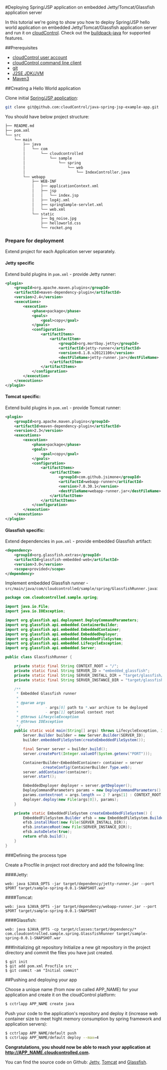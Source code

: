 #Deploying Spring/JSP application on embedded Jetty/Tomcat/Glassfish application server

In this tutorial we're going to show you how to deploy Spring/JSP hello world application on embedded Jetty/Tomcat/Glassfish application server and run it on [cloudControl](https://www.cloudcontrol.com/). Check out the [buildpack-java](https://github.com/cloudControl/buildpack-java) for supported features.

##Prerequisites
 * [cloudControl user account](https://github.com/cloudControl/documentation/blob/master/Platform%20Documentation.md#user-accounts)
 * [cloudControl command line client](https://github.com/cloudControl/documentation/blob/master/Platform%20Documentation.md#command-line-client-web-console-and-api)
 * [git](https://help.github.com/articles/set-up-git)
 * [J2SE JDK/JVM](http://www.oracle.com/technetwork/java/javase/downloads/index.html)
 * [Maven3](http://maven.apache.org/download.html)

##Creating a Hello World application

Clone initial [Spring/JSP application](https://github.com/cloudControl/java-spring-jsp-example-app):

~~~bash
git clone git@github.com:cloudControl/java-spring-jsp-example-app.git
~~~

You should have below project structure:

~~~bash
├── README.md
├── pom.xml
└── src
    └── main
        ├── java
        │   └── com
        │       └── cloudcontrolled
        │           └── sample
        │               └── spring
        │                   └── web
        │                       └── IndexController.java
        └── webapp
            ├── WEB-INF
            │   ├── applicationContext.xml
            │   ├── jsp
            │   │   └── index.jsp
            │   ├── log4j.xml
            │   ├── springSample-servlet.xml
            │   └── web.xml
            └── static
                ├── bg_noise.jpg
                ├── helloworld.css
                └── rocket.png
~~~

### Prepare for deployment

Extend project for each Application server separately.

#### Jetty specific

Extend build plugins in `pom.xml` - provide Jetty runner:

~~~xml
<plugin>
    <groupId>org.apache.maven.plugins</groupId>
    <artifactId>maven-dependency-plugin</artifactId>
    <version>2.4</version>
    <executions>
        <execution>
            <phase>package</phase>
            <goals>
                <goal>copy</goal>
            </goals>
            <configuration>
                <artifactItems>
                    <artifactItem>
                        <groupId>org.mortbay.jetty</groupId>
                        <artifactId>jetty-runner</artifactId>
                        <version>8.1.8.v20121106</version>
                        <destFileName>jetty-runner.jar</destFileName>
                    </artifactItem>
                </artifactItems>
            </configuration>
        </execution>
    </executions>
</plugin>
~~~

#### Tomcat specific:

Extend build plugins in `pom.xml` - provide Tomcat runner:

~~~xml
<plugin>
    <groupId>org.apache.maven.plugins</groupId>
    <artifactId>maven-dependency-plugin</artifactId>
    <version>2.3</version>
    <executions>
        <execution>
            <phase>package</phase>
            <goals>
                <goal>copy</goal>
            </goals>
            <configuration>
                <artifactItems>
                    <artifactItem>
                        <groupId>com.github.jsimone</groupId>
                        <artifactId>webapp-runner</artifactId>
                        <version>7.0.30.1</version>
                        <destFileName>webapp-runner.jar</destFileName>
                    </artifactItem>
                </artifactItems>
            </configuration>
        </execution>
    </executions>
</plugin>
~~~

#### Glassfish specific:

Extend dependencies in `pom.xml` - provide embedded Glassfish artifact:

~~~xml
<dependency>
    <groupId>org.glassfish.extras</groupId>
    <artifactId>glassfish-embedded-web</artifactId>
    <version>3.0</version>
    <scope>provided</scope>
</dependency>
~~~

Implement embedded Glassfish runner - `src/main/java/com/cloudcontrolled/sample/spring/GlassfishRunner.java`:

~~~java
package com.cloudcontrolled.sample.spring;

import java.io.File;
import java.io.IOException;

import org.glassfish.api.deployment.DeployCommandParameters;
import org.glassfish.api.embedded.ContainerBuilder;
import org.glassfish.api.embedded.EmbeddedContainer;
import org.glassfish.api.embedded.EmbeddedDeployer;
import org.glassfish.api.embedded.EmbeddedFileSystem;
import org.glassfish.api.embedded.LifecycleException;
import org.glassfish.api.embedded.Server;

public class GlassfishRunner {

    private static final String CONTEXT_ROOT = "/";
    private static final String SERVER_ID = "embedded_glassfish";
    private static final String SERVER_INSTALL_DIR = "target/glassfish/installroot";
    private static final String SERVER_INSTANCE_DIR = "target/glassfish/instanceroot";

    /**
     * Embedded Glassfish runner
     *
     * @param args
     *            - args[0] path to *.war archive to be deployed
     *            - args[1] optional context root
     * @throws LifecycleException
     * @throws IOException
     */
    public static void main(String[] args) throws LifecycleException, IOException {
        Server.Builder builder = new Server.Builder(SERVER_ID);
        builder.embeddedFileSystem(createEmbeddedFileSystem());

        final Server server = builder.build();
        server.createPort(Integer.valueOf(System.getenv("PORT")));

        ContainerBuilder<EmbeddedContainer> container = server
                .createConfig(ContainerBuilder.Type.web);
        server.addContainer(container);
        server.start();

        EmbeddedDeployer deployer = server.getDeployer();
        DeployCommandParameters params = new DeployCommandParameters();
        params.contextroot = args.length == 2 ? args[1] : CONTEXT_ROOT;
        deployer.deploy(new File(args[0]), params);
    }

    private static EmbeddedFileSystem createEmbeddedFileSystem() {
        EmbeddedFileSystem.Builder efsb = new EmbeddedFileSystem.Builder();
        efsb.installRoot(new File(SERVER_INSTALL_DIR));
        efsb.instanceRoot(new File(SERVER_INSTANCE_DIR));
        efsb.autoDelete(true);
        return efsb.build();
    }
}
~~~

###Defining the process type

Create a Procfile in project root directory and add the following line:

####Jetty:

~~~
web: java $JAVA_OPTS -jar target/dependency/jetty-runner.jar --port $PORT target/sample-spring-0.0.1-SNAPSHOT.war
~~~

####Tomcat:

~~~
web: java $JAVA_OPTS -jar target/dependency/webapp-runner.jar --port $PORT target/sample-spring-0.0.1-SNAPSHOT
~~~

####Glassfish:

~~~
web: java $JAVA_OPTS -cp target/classes:target/dependency/* com.cloudcontrolled.sample.spring.GlassfishRunner target/sample-spring-0.0.1-SNAPSHOT.war
~~~

###Initializing git repository
Initialize a new git repository in the project directory and commit the files you have just created.

~~~
$ git init
$ git add pom.xml Procfile src
$ git commit -am "Initial commit"
~~~

##Pushing and deploying your app

Choose a unique name (from now on called APP_NAME) for your application and create it on the cloudControl platform:

~~~bash
$ cctrlapp APP_NAME create java
~~~

Push your code to the application's repository and deploy it (increase web container size to meet hight memory consumption by spring framework and application servers):

~~~bash
$ cctrlapp APP_NAME/default push
$ cctrlapp APP_NAME/default deploy --max=4
~~~

**Congratulations, you should now be able to reach your application at http://APP_NAME.cloudcontrolled.com.**

You can find the source code on Github: [Jetty](https://github.com/cloudControl/java-spring-jsp-example-app/tree/jetty_guide), [Tomcat](https://github.com/cloudControl/java-spring-jsp-example-app/tree/tomcat_guide) and [Glassfish](https://github.com/cloudControl/java-spring-jsp-example-app/tree/glassfish_guide).
